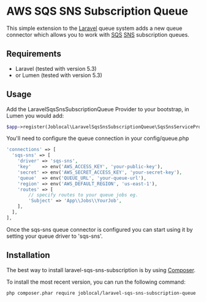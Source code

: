 # AWS SQS SNS Subscription Queue

This simple extension to the [Laravel](https://laravel.com) queue system
adds a new queue connector which allows you to work with [SQS](https://aws.amazon.com/sqs/)
[SNS](https://aws.amazon.com/sns/) subscription queues.

## Requirements

-   Laravel (tested with version 5.3)
-   or Lumen (tested with version 5.3)

## Usage

Add the LaravelSqsSnsSubscriptionQueue Provider
to your bootstrap, in Lumen you would add:

```php
$app->register(Joblocal\LaravelSqsSnsSubscriptionQueue\SqsSnsServiceProvider::class);
```

You'll need to configure the queue connection in your config/queue.php

```php
'connections' => [
  'sqs-sns' => [
    'driver' => 'sqs-sns',
    'key'    => env('AWS_ACCESS_KEY', 'your-public-key'),
    'secret' => env('AWS_SECRET_ACCESS_KEY', 'your-secret-key'),
    'queue'  => env('QUEUE_URL', 'your-queue-url'),
    'region' => env('AWS_DEFAULT_REGION', 'us-east-1'),
    'routes' => [
        // specify routes to your queue jobs eg.
        'Subject' => 'App\\Jobs\\YourJob',
    ],
  ],
],
```

Once the sqs-sns queue connector is configured you can start
using it by setting your queue driver to 'sqs-sns'.

## Installation

The best way to install laravel-sqs-sns-subscription is by using [Composer](http://getcomposer.org/).

To install the most recent version, you can run the following command:

```sh
php composer.phar require joblocal/laravel-sqs-sns-subscription-queue
```
